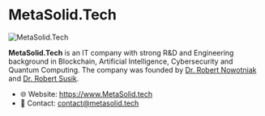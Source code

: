 # MetaSolid.Tech

![MetaSolid.Tech](https://www.metasolid.tech/images/logo-light.svg)

**MetaSolid.Tech** is an IT company with strong R&D and Engineering background in Blockchain, Artificial Intelligence, Cybersecurity and Quantum Computing. The company was founded by [Dr. Robert Nowotniak](https://robert.nowotniak.com) and [Dr. Robert Susik](https://github.com/rsusik/).

* 🌐  Website: https://www.MetaSolid.tech
* 📧  Contact: contact@metasolid.tech
